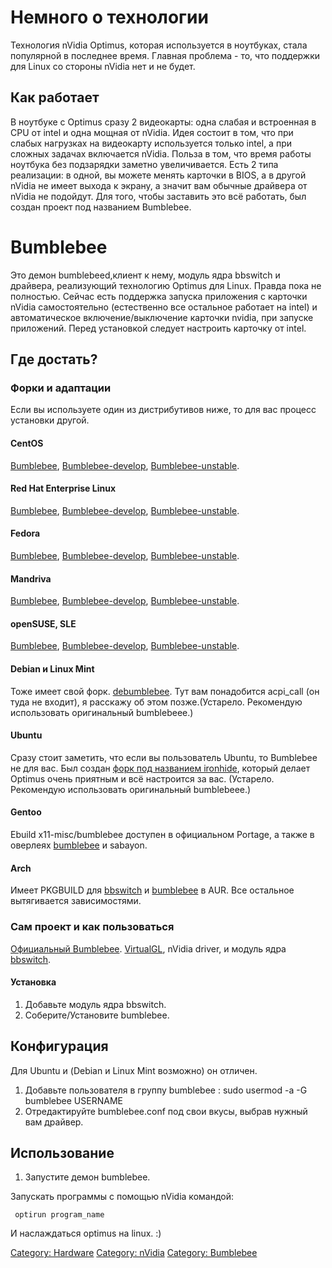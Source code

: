 # Немного о технологии

Технология nVidia Optimus, которая используется в ноутбуках, стала
популярной в последнее время. Главная проблема - то, что поддержки
для Linux со стороны nVidia нет и не будет.

## Как работает

В ноутбуке с Optimus сразу 2 видеокарты: одна слабая и встроенная в CPU
от intel и одна мощная от nVidia. Идея состоит в том, что при слабых
нагрузках на видеокарту используется только intel, а при сложных
задачах включается nVidia. Польза в том, что время работы ноутбука
без подзарядки заметно увеличивается. Есть 2 типа реализации: в одной,
вы можете менять карточки в BIOS, а в другой nVidia не имеет выхода к
экрану, а значит вам обычные драйвера от nVidia не подойдут. Для того,
чтобы заставить это всё работать, был создан проект под названием
Bumblebee.

# Bumblebee

Это демон bumblebeed,клиент к нему, модуль ядра bbswitch и драйвера,
реализующий технологию Optimus для Linux. Правда пока не полностью.
Сейчас есть поддержка запуска приложения с карточки nVidia
самостоятельно (естественно все остальное работает на
intel) и автоматическое включение/выключение карточки nvidia, при
запуске приложений. Перед установкой следует настроить карточку
от intel.

## Где достать?

### Форки и адаптации

Если вы используете один из дистрибутивов ниже, то для вас процесс
установки другой.

#### CentOS

[Bumblebee](https://build.opensuse.org/package/show?project=home%3ABumblebee-Project%3ABumblebee&package=bumblebee),
[Bumblebee-develop](https://build.opensuse.org/package/show?project=home%3ABumblebee-Project%3ABumblebee-develop&package=bumblebee),
[Bumblebee-unstable](https://build.opensuse.org/package/show?project=home%3ABumblebee-Project%3ABumblebee-unstable&package=bumblebee).

#### Red Hat Enterprise Linux

[Bumblebee](https://build.opensuse.org/package/show?project=home%3ABumblebee-Project%3ABumblebee&package=bumblebee),
[Bumblebee-develop](https://build.opensuse.org/package/show?project=home%3ABumblebee-Project%3ABumblebee-develop&package=bumblebee),
[Bumblebee-unstable](https://build.opensuse.org/package/show?project=home%3ABumblebee-Project%3ABumblebee-unstable&package=bumblebee).

#### Fedora

[Bumblebee](https://build.opensuse.org/package/show?project=home%3ABumblebee-Project%3ABumblebee&package=bumblebee),
[Bumblebee-develop](https://build.opensuse.org/package/show?project=home%3ABumblebee-Project%3ABumblebee-develop&package=bumblebee),
[Bumblebee-unstable](https://build.opensuse.org/package/show?project=home%3ABumblebee-Project%3ABumblebee-unstable&package=bumblebee).

#### Mandriva

[Bumblebee](https://build.opensuse.org/package/show?project=home%3ABumblebee-Project%3ABumblebee&package=bumblebee),
[Bumblebee-develop](https://build.opensuse.org/package/show?project=home%3ABumblebee-Project%3ABumblebee-develop&package=bumblebee),
[Bumblebee-unstable](https://build.opensuse.org/package/show?project=home%3ABumblebee-Project%3ABumblebee-unstable&package=bumblebee).

#### openSUSE, SLE

[Bumblebee](https://build.opensuse.org/package/show?project=home%3ABumblebee-Project%3ABumblebee&package=bumblebee),
[Bumblebee-develop](https://build.opensuse.org/package/show?project=home%3ABumblebee-Project%3ABumblebee-develop&package=bumblebee),
[Bumblebee-unstable](https://build.opensuse.org/package/show?project=home%3ABumblebee-Project%3ABumblebee-unstable&package=bumblebee).

#### Debian и Linux Mint

Тоже имеет свой форк.
[debumblebee](https://github.com/z0rc/debumblebee). Тут вам понадобится
acpi_call (он туда не входит), я расскажу об этом позже.(Устарело.
Рекомендую использовать оригинальный bumblebeee.)

#### Ubuntu

Сразу стоит заметить, что если вы пользователь Ubuntu, то Bumblebee не
для вас. Был создан [форк под названием
ironhide](https://launchpad.net/~mj-casalogic/+archive/ironhide/),
который делает Optimus очень приятным и всё настроится за вас.
(Устарело. Рекомендую использовать оригинальный bumblebeee.)

#### Gentoo

Ebuild x11-misc/bumblebee доступен в официальном Portage, а также в
оверлеях
[bumblebee](https://github.com/Bumblebee-Project/bumblebee-gentoo) и
sabayon.

#### Arch

Имеет PKGBUILD для
[bbswitch](https://aur.archlinux.org/packages.php?ID=55799) и
[bumblebee](http://aur.archlinux.org/packages.php?ID=49469) в AUR. Все
остальное вытягивается зависимостями.

### Сам проект и как пользоваться

[Официальный Bumblebee](https://github.com/Bumblebee-Project/Bumblebee).
[VirtualGL](http://www.virtualgl.org/Downloads/VirtualGL), nVidia
driver, и модуль ядра
[bbswitch](https://github.com/Bumblebee-Project/bbswitch).

#### Установка

1.  Добавьте модуль ядра bbswitch.
2.  Соберите/Установите bumblebee.

## Конфигурация

Для Ubuntu и (Debian и Linux Mint возможно) он отличен.

1.  Добавьте пользователя в группу bumblebee :
        sudo usermod -a -G bumblebee USERNAME
2.  Отредактируйте bumblebee.conf под свои вкусы, выбрав нужный вам
    драйвер.

## Использование

1.  Запустите демон bumblebee.

Запускать программы с помощью nVidia командой:

```
 optirun program_name
```

И наслаждаться optimus на linux. :)

[Category: Hardware](Category:_Hardware) [Category:
nVidia](Category:_nVidia) [Category:
Bumblebee](Category:_Bumblebee)